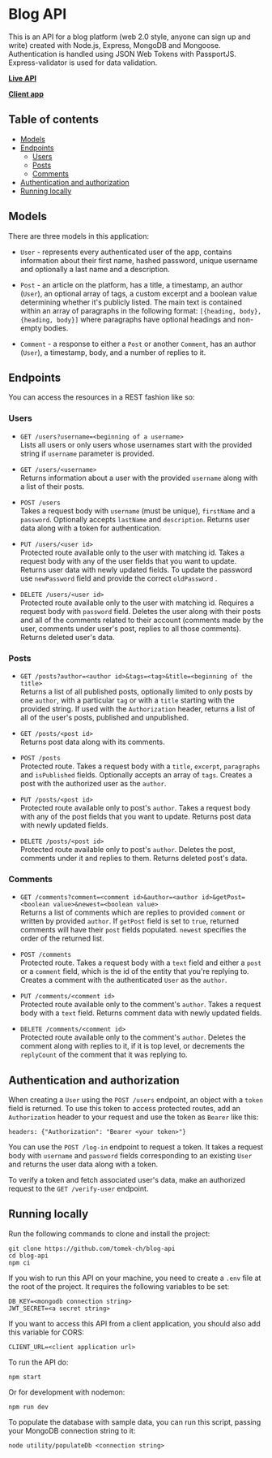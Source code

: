 # Blog API

This is an API for a blog platform (web 2.0 style, anyone can sign up and write) created with Node.js, Express, MongoDB and Mongoose. Authentication is handled using JSON Web Tokens with PassportJS. Express-validator is used for data validation.

**[Live API](https://main-blog-ap-wueawfbgfpl1r7cs-gtw.qovery.io/posts)**

**[Client app](https://github.com/tomek-ch/blog-client)**

## Table of contents

- [Models](#models)
- [Endpoints](#endpoints)
	- [Users](#users)
	- [Posts](#posts)
	- [Comments](#comments)
- [Authentication and authorization](#authentication-and-authorization)
- [Running locally](#running-locally)


## Models

There are three models in this application:

- `User` - represents every authenticated user of the app, contains information about their first name, hashed password, unique username and optionally a last name and a description.

- `Post` - an article on the platform, has a title, a timestamp, an author (`User`), an optional array of tags, a custom excerpt and a boolean value determining whether it's publicly listed. The main text is contained within an array of paragraphs in the following format: `[{heading, body}, {heading, body}]` where paragraphs have optional headings and non-empty bodies.

- `Comment` - a response to either a `Post` or another `Comment`, has an author (`User`), a timestamp, body, and a number of replies to it.


## Endpoints

You can access the resources in a REST fashion like so:

### Users

- `GET /users?username=<beginning of a username>`\
Lists all users or only users whose usernames start with the provided string if `username` parameter is provided.

- `GET /users/<username>`\
Returns information about a user with the provided `username` along with a list of their posts.

- `POST /users`\
Takes a request body with `username` (must be unique), `firstName` and a `password`. Optionally accepts `lastName` and `description`. Returns user data along with a token for authentication.

- `PUT /users/<user id>`\
Protected route available only to the user with matching id. Takes a request body with any of the user fields that you want to update. Returns user data with newly updated fields. To update the password use `newPassword` field and provide the correct `oldPassword` .

- `DELETE /users/<user id>`\
Protected route available only to the user with matching id. Requires a request body  with `password` field. Deletes the user along with their posts and all of the comments related to their account (comments made by the user, comments under user's post, replies to all those comments). Returns deleted user's data.

### Posts

- `GET /posts?author=<author id>&tags=<tag>&title=<beginning of the title>`\
Returns a list of all published posts, optionally limited to only posts by one `author`, with a particular `tag` or with a `title` starting with the provided string. If used with the `Authorization` header, returns a list of all of the user's posts, published and unpublished.

- `GET /posts/<post id>`\
Returns post data along with its comments.

- `POST /posts`\
Protected route. Takes a request body with a `title`, `excerpt`, `paragraphs` and `isPublished` fields. Optionally accepts an array of `tags`. Creates a post with the authorized user as the `author`.

- `PUT /posts/<post id>`\
Protected route available only to post's `author`. Takes a request body with any of the post fields that you want to update. Returns post data with newly updated fields.

- `DELETE /posts/<post id>`\
Protected route available only to post's `author`. Deletes the post, comments under it and replies to them. Returns deleted post's data.

### Comments

- `GET /comments?comment=<comment id>&author=<author id>&getPost=<boolean value>&newest=<boolean value>`\
Returns a list of comments which are replies to provided `comment` or written by provided `author`.  If `getPost` field is set to `true`, returned comments will have their `post` fields populated. `newest` specifies the order of the returned list.

- `POST /comments`\
Protected route. Takes a request body with a `text` field and either a `post` or a `comment` field, which is the id of the entity that you're replying to. Creates a comment with the authenticated `User` as the `author`.

- `PUT /comments/<comment id>`\
Protected route available only to the comment's `author`. Takes a request body with a `text` field. Returns comment data with newly updated fields.

- `DELETE /comments/<comment id>`\
Protected route available only to the comment's `author`.  Deletes the comment along with replies to it, if it is top level, or decrements the `replyCount` of the comment that it was replying to.

## Authentication and authorization

When creating a `User` using the `POST /users` endpoint, an object with a `token` field is returned. To use this token to access protected routes, add an `Authorization` header to your request and use the token as `Bearer` like this:

`headers: {"Authorization": "Bearer <your token>"}`

You can use the `POST /log-in` endpoint to request a token. It takes a request body with `username` and `password` fields corresponding to an existing `User` and returns the user data along with a token.

To verify a token and fetch associated user's data, make an authorized request to the `GET /verify-user` endpoint.

## Running locally

Run the following commands to clone and install the project:

`git clone https://github.com/tomek-ch/blog-api`
<br>
`cd blog-api`
<br>
`npm ci`

If you wish to run this API on your machine, you need to create a `.env` file at the root of the project. It requires the following variables to be set:

`DB_KEY=<mongodb connection string>`
<br>
`JWT_SECRET=<a secret string>`

If you want to access this API from a client application, you should also add this variable for CORS:

`CLIENT_URL=<client application url>`

To run the API do:

`npm start`

Or for development with nodemon:

`npm run dev`

To populate the database with sample data, you can run this script, passing your MongoDB connection string to it:

`node utility/populateDb <connection string>`
